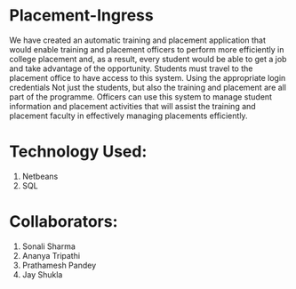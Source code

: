 # Placement-Ingress

We have created an automatic training and placement application that would enable training and placement officers to perform more efficiently in college placement and, as a result, every student would be able to get a job and take advantage of the opportunity. Students must travel to the placement office to have access to this system. Using the appropriate login credentials Not just the students, but also the training and placement are all part of the programme. Officers can use this system to manage student information and placement activities that will assist the training and placement faculty in effectively managing placements efficiently.

# Technology Used:
1. Netbeans
2. SQL

# Collaborators:
1. Sonali Sharma
2. Ananya Tripathi
3. Prathamesh Pandey
4. Jay Shukla
